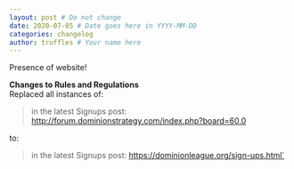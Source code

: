 ```yaml
---
layout: post # Do not change
date: 2020-07-05 # Date goes here in YYYY-MM-DD
categories: changelog
author: truffles # Your name here
---
```

Presence of website!

**Changes to Rules and Regulations**  
Replaced all instances of:  
> in the latest Signups post: http://forum.dominionstrategy.com/index.php?board=60.0

to:

> in the latest Signups post: https://dominionleague.org/sign-ups.html`
